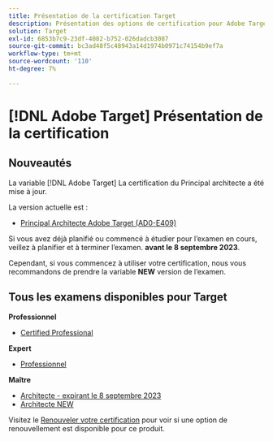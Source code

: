 ```yaml
---
title: Présentation de la certification Target
description: Présentation des options de certification pour Adobe Target
solution: Target
exl-id: 6853b7c9-23df-4082-b752-026dadcb3087
source-git-commit: bc3ad48f5c48943a14d1974b0971c74154b9ef7a
workflow-type: tm+mt
source-wordcount: '110'
ht-degree: 7%

---
```


# [!DNL Adobe Target] Présentation de la certification

## Nouveautés

La variable [!DNL Adobe Target] La certification du Principal architecte a été mise à jour.

La version actuelle est :

* [Principal Architecte Adobe Target (AD0-E409)](/help/certifications/at/at-m-architect.md)

Si vous avez déjà planifié ou commencé à étudier pour l’examen en cours, veillez à planifier et à terminer l’examen. **avant le 8 septembre 2023**.

Cependant, si vous commencez à utiliser votre certification, nous vous recommandons de prendre la variable **NEW** version de l’examen.

## Tous les examens disponibles pour Target

**Professionnel**

* [Certified Professional](/help/certifications/at/at-p-business.md) <!--AD0-E408-->

**Expert**

* [Professionnel](/help/certifications/at/at-e-business.md) <!--AD0-E406-->

**Maître**

* [Architecte - expirant le 8 septembre 2023](/help/certifications/at/at-m-architect.md) <!--AD0-E407-->
* [Architecte NEW](/help/certifications/at/at-m-architect0623.md) <!--AD0-E409-->

Visitez le [Renouveler votre certification](/help/certifications/renew.md) pour voir si une option de renouvellement est disponible pour ce produit.
